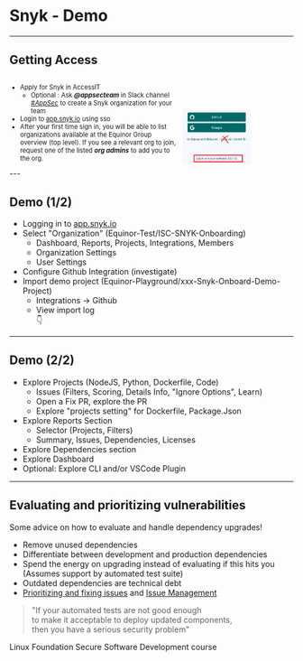 <!-- .slide: data-background-image="./content/images/appsec-icon.svg" data-background-size="7%" data-background-position="right 2% top 2%"-->
<!-- markdownlint-disable MD033 -->

# Snyk - Demo

---

## Getting Access

<div style="display: grid;grid-column-gap: 1%; grid-auto-columns: 60% 40%;">

<div  style="grid-area: 1 / 1;font-size:0.8em"">

* Apply for Snyk in AccessIT
  * Optional : Ask _**@appsecteam**_ in Slack channel _[#AppSec](https://equinor.slack.com/archives/CMM6FSW5V)_ to create a Snyk organization for your team
* Login to [app.snyk.io](https://app.snyk.io/) using sso
* After your first time sign in, you will be able to list organizations available at the Equinor Group overview (top level). If you see a relevant org to join, request one of the listed _**org admins**_ to add you to the org.

</div>

<div  style="grid-area: 1 / 2; font-size:0.8em"">
</br></br></br></br>
 <img src="./content/images/snyk-login.png" width="60%" height="auto" display="block" margin-left="auto" margin-right="auto">
</div>

</div>
---

## Demo (1/2)

* Logging in to [app.snyk.io](https://app.snyk.io/)
* Select "Organization" (Equinor-Test/ISC-SNYK-Onboarding)
  * Dashboard, Reports, Projects, Integrations, Members
  * Organization Settings
  * User Settings
* Configure Github Integration (investigate)
* Import demo project (Equinor-Playground/xxx-Snyk-Onboard-Demo-Project)
  * Integrations -> Github
  * View import log
  </br>👇
  
---

## Demo (2/2)

* Explore Projects (NodeJS, Python, Dockerfile, Code)
  * Issues (Filters, Scoring, Details Info, "Ignore Options", Learn)
  * Open a Fix PR, explore the PR
  * Explore "projects setting" for Dockerfile, Package.Json
* Explore Reports Section
  * Selector (Projects, Filters)
  * Summary, Issues, Dependencies, Licenses
* Explore Dependencies section
* Explore Dashboard
* Optional: Explore CLI and/or VSCode Plugin

---

## Evaluating and prioritizing vulnerabilities

Some advice on how to evaluate and handle dependency upgrades!

* Remove unused dependencies <!-- .element: style="font-size:0.8em"-->
* Differentiate between development and production dependencies  <!-- .element: style="font-size:0.8em"-->
* Spend the energy on upgrading instead of evaluating if this hits you</br>(Assumes support by automated test suite) <!-- .element: style="font-size:0.8em"-->
* Outdated dependencies are technical debt <!-- .element: style="font-size:0.8em"-->
* [Prioritizing and fixing issues](https://docs.snyk.io/features/fixing-and-prioritizing-issues) and [Issue Management](https://docs.snyk.io/features/fixing-and-prioritizing-issues/issue-management)

> "If your automated tests are not good enough<br>
> to make it acceptable to deploy updated components,<br>
> then you have a serious security problem" <!-- .element: style="font-size:0.6em"-->

<div>Linux Foundation Secure Software Development course <!-- .element: style="font-size:0.4em;"--> </div>
